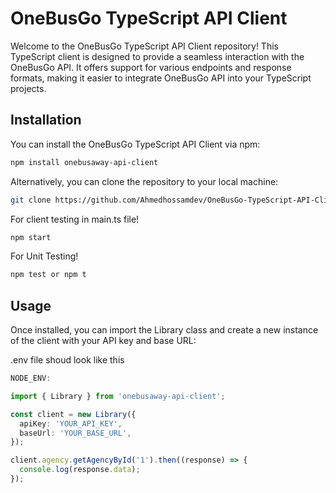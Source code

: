 # OneBusGo TypeScript API Client

Welcome to the OneBusGo TypeScript API Client repository! This TypeScript client is designed to provide a seamless interaction with the OneBusGo API. It offers support for various endpoints and response formats, making it easier to integrate OneBusGo API into your TypeScript projects.

## Installation

You can install the OneBusGo TypeScript API Client via npm:

```bash
npm install onebusaway-api-client
```

Alternatively, you can clone the repository to your local machine:

```bash
git clone https://github.com/Ahmedhossamdev/OneBusGo-TypeScript-API-Client.git
```

For client testing in main.ts file!

```bash
npm start
```

For Unit Testing!

```bash
npm test or npm t
```

## Usage

Once installed, you can import the Library class and create a new instance of the client with your API key and base URL:

.env file shoud look like this

```typescript
NODE_ENV:
```

```typescript
import { Library } from 'onebusaway-api-client';

const client = new Library({
  apiKey: 'YOUR_API_KEY',
  baseUrl: 'YOUR_BASE_URL',
});

client.agency.getAgencyById('1').then((response) => {
  console.log(response.data);
});
```
